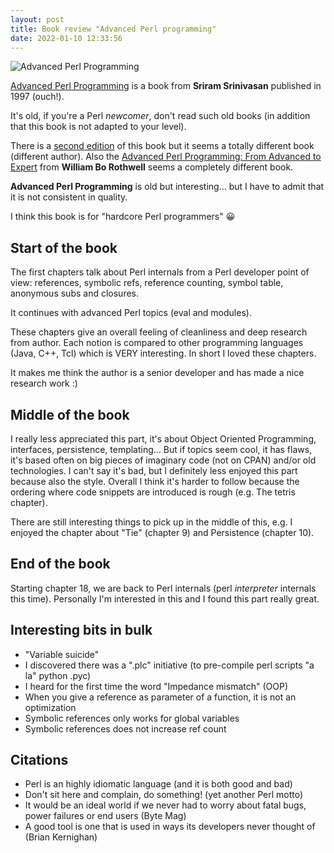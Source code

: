 ```yaml
---
layout: post
title: Book review "Advanced Perl programming"
date: 2022-01-10 12:33:56
---
```


![Advanced Perl Programming](images/fbiqenfto5d5vh6g43o6.jpg)

[Advanced Perl Programming](https://www.oreilly.com/library/view/advanced-perl-programming/1565922204/) is a book from **Sriram Srinivasan** published in 1997 (ouch!).

It's old, if you're a Perl *newcomer*, don't read such old books (in addition that this book is not adapted to your level).

There is a [second edition](https://www.oreilly.com/library/view/advanced-perl-programming/0596004567/) of this book but it seems a totally different book (different author). Also the [Advanced Perl Programming: From Advanced to Expert](https://www.oreilly.com/library/view/advanced-perl-programming/9781484258637/) from **William Bo Rothwell** seems a completely different book.

**Advanced Perl Programming** is old but interesting... but I have to admit that it is not consistent in quality.

I think this book is for "hardcore Perl programmers" :grinning:

## Start of the book
The first chapters talk about Perl internals from a Perl developer point of view: references, symbolic refs, reference counting, symbol table, anonymous subs and closures. 

It continues with advanced Perl topics (eval and modules).

These chapters give an overall feeling of cleanliness and deep research from author. Each notion is compared to other programming languages (Java, C++, Tcl) which is VERY interesting. In short I loved these chapters.

It makes me think the author is a senior developer and has made a nice research work :)

## Middle of the book
I really less appreciated this part, it's about Object Oriented Programming, interfaces, persistence, templating... But if topics seem cool, it has flaws, it's based often on big pieces of imaginary code (not on CPAN) and/or old technologies. I can't say it's bad, but I definitely less enjoyed this part because also the style. Overall I think it's harder to follow because the ordering where code snippets are introduced is rough (e.g. The tetris chapter). 

There are still interesting things to pick up in the middle of this, e.g. I enjoyed the chapter about "Tie" (chapter 9) and Persistence (chapter 10).

## End of the book
Starting chapter 18, we are back to Perl internals (perl *interpreter* internals this time). Personally I'm interested in this and I found this part really great. 

## Interesting bits in bulk
* "Variable suicide"
* I discovered there was a ".plc" initiative (to pre-compile perl scripts "a la" python .pyc)
* I heard for the first time the word "Impedance mismatch" (OOP)
* When you give a reference as parameter of a function, it is not an optimization
* Symbolic references only works for global variables
* Symbolic references does not increase ref count

## Citations
* Perl is an highly idiomatic language (and it is both good and bad)
* Don't sit here and complain, do something! (yet another Perl motto)
* It would be an ideal world if we never had to worry about fatal bugs, power failures or end users (Byte Mag)
* A good tool is one that is used in ways its developers never thought of (Brian Kernighan)